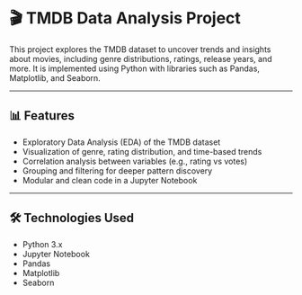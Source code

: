 # 🎬 TMDB Data Analysis Project

This project explores the TMDB dataset to uncover trends and insights about movies, including genre distributions, ratings, release years, and more. It is implemented using Python with libraries such as Pandas, Matplotlib, and Seaborn.

---

## 📊 Features

- Exploratory Data Analysis (EDA) of the TMDB dataset
- Visualization of genre, rating distribution, and time-based trends
- Correlation analysis between variables (e.g., rating vs votes)
- Grouping and filtering for deeper pattern discovery
- Modular and clean code in a Jupyter Notebook

---

## 🛠️ Technologies Used

- Python 3.x
- Jupyter Notebook
- Pandas
- Matplotlib
- Seaborn
